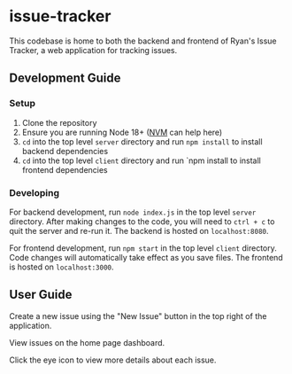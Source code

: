 # issue-tracker

This codebase is home to both the backend and frontend of Ryan's Issue Tracker,
a web application for tracking issues.

## Development Guide

### Setup

1. Clone the repository
2. Ensure you are running Node 18+ ([NVM](https://github.com/nvm-sh/nvm) can help here)
3. `cd` into the top level `server` directory and run `npm install` to install backend dependencies
4. `cd` into the top level `client` directory and run `npm install to install frontend dependencies

### Developing

For backend development, run `node index.js` in the top level `server` directory. After making changes
to the code, you will need to `ctrl + c` to quit the server and re-run it. The backend is hosted on `localhost:8080`.

For frontend development, run `npm start` in the top level `client` directory. Code changes will automatically
take effect as you save files. The frontend is hosted on `localhost:3000`.

## User Guide

Create a new issue using the "New Issue" button in the top right of the application.

View issues on the home page dashboard.

Click the eye icon to view more details about each issue.
